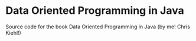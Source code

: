 # Data Oriented Programming in Java

Source code for the book Data Oriented Programming in Java (by me! Chris Kiehl!)






